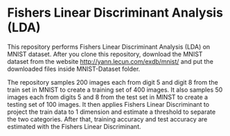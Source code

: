 # Fishers Linear Discriminant Analysis (LDA)
This repository performs Fishers Linear Discriminant Analysis (LDA) on MNIST dataset. After you clone this repository, download the MNIST dataset from the website http://yann.lecun.com/exdb/mnist/ and put the downloaded files inside MNIST-Dataset folder.

The repository samples 200 images each from digit 5 and digit 8 from the train set in MNIST to create a training set of 400 images. It also samples 50 images each from digits 5 and 8 from the test set in MINST to create a testing set of 100 images. It then applies Fishers Linear Discriminant to project the train data to 1 dimension and estimate a threshold to separate the two categories. After that, training accuracy and test accuracy are estimated with the Fishers Linear Discriminant. 
